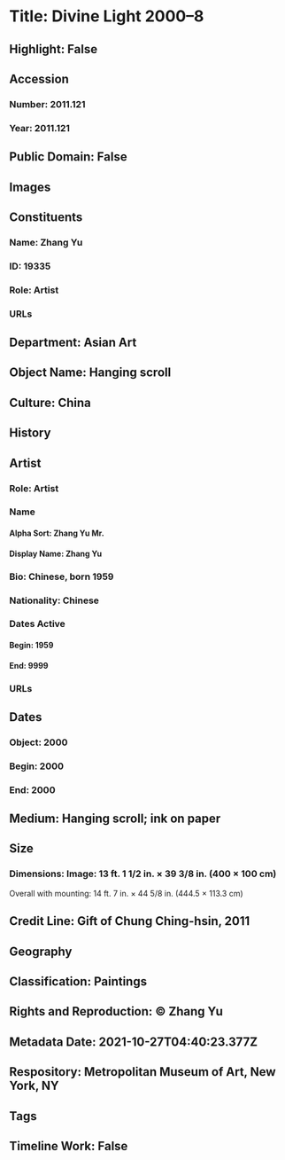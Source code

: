 # Title: Divine Light 2000–8
## Highlight: False
## Accession
### Number: 2011.121
### Year: 2011.121
## Public Domain: False
## Images
## Constituents
### Name: Zhang Yu
### ID: 19335
### Role: Artist
### URLs
## Department: Asian Art
## Object Name: Hanging scroll
## Culture: China
## History
## Artist
### Role: Artist
### Name
#### Alpha Sort: Zhang Yu Mr.
#### Display Name: Zhang Yu
### Bio: Chinese, born 1959
### Nationality: Chinese
### Dates Active
#### Begin: 1959
#### End: 9999
### URLs
## Dates
### Object: 2000
### Begin: 2000
### End: 2000
## Medium: Hanging scroll; ink on paper
## Size
### Dimensions: Image: 13 ft. 1 1/2 in. × 39 3/8 in. (400 × 100 cm)
Overall with mounting: 14 ft. 7 in. × 44 5/8 in. (444.5 × 113.3 cm)
## Credit Line: Gift of Chung Ching-hsin, 2011
## Geography
## Classification: Paintings
## Rights and Reproduction: © Zhang Yu
## Metadata Date: 2021-10-27T04:40:23.377Z
## Respository: Metropolitan Museum of Art, New York, NY
## Tags
## Timeline Work: False